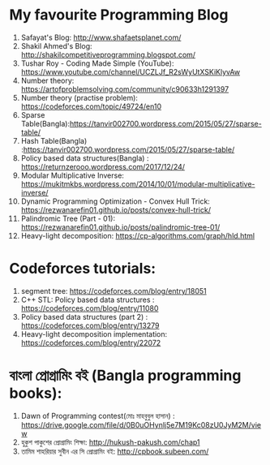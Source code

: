 # My favourite Programming Blog

1. Safayat's Blog: http://www.shafaetsplanet.com/                                                                                         
2. Shakil Ahmed's Blog: http://shakilcompetitiveprogramming.blogspot.com/                                                            
3. Tushar Roy - Coding Made Simple (YouTube): https://www.youtube.com/channel/UCZLJf_R2sWyUtXSKiKlyvAw
4. Number theory: https://artofproblemsolving.com/community/c90633h1291397
5. Number theory (practise problem): https://codeforces.com/topic/49724/en10
6. Sparse Table(Bangla):https://tanvir002700.wordpress.com/2015/05/27/sparse-table/
7. Hash Table(Bangla)  :https://tanvir002700.wordpress.com/2015/05/27/sparse-table/
8. Policy based data structures(Bangla) : https://returnzerooo.wordpress.com/2017/12/24/
9. Modular Multiplicative Inverse: https://mukitmkbs.wordpress.com/2014/10/01/modular-multiplicative-inverse/
10. Dynamic Programming Optimization - Convex Hull Trick: https://rezwanarefin01.github.io/posts/convex-hull-trick/
11. Palindromic Tree (Part - 01): https://rezwanarefin01.github.io/posts/palindromic-tree-01/
12. Heavy-light decomposition: https://cp-algorithms.com/graph/hld.html

# Codeforces tutorials: 
1. segment tree: https://codeforces.com/blog/entry/18051
2. C++ STL: Policy based data structures : https://codeforces.com/blog/entry/11080
3. Policy based data structures (part 2) : https://codeforces.com/blog/entry/13279
3. Heavy-light decomposition implementation: https://codeforces.com/blog/entry/22072

# বাংলা প্রোগ্রামিং বই (Bangla programming books):
1. Dawn of Programming contest(মোঃ মাহবুবুল হাসান) : https://drive.google.com/file/d/0B0uOHynlj5e7M19Kc08zU0JyM2M/view
2. হুকুশ পাকুশের প্রোগ্রামিং শিক্ষা: http://hukush-pakush.com/chap1
3. তামিম শাহরিয়ার সুবীন এর সি প্রোগ্রামিং বই: http://cpbook.subeen.com/
